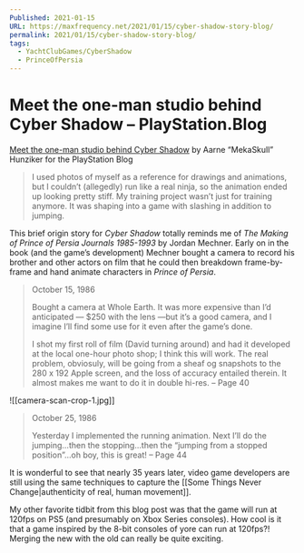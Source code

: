 ```yaml
---
Published: 2021-01-15
URL: https://maxfrequency.net/2021/01/15/cyber-shadow-story-blog/
permalink: 2021/01/15/cyber-shadow-story-blog/
tags:
  - YachtClubGames/CyberShadow
  - PrinceOfPersia
---
```

# Meet the one-man studio behind Cyber Shadow – PlayStation.Blog

[Meet the one-man studio behind Cyber Shadow](https://blog.playstation.com/2021/01/12/meet-the-one-man-studio-behind-cyber-shadow/) by Aarne “MekaSkull” Hunziker for the PlayStation Blog

> I used photos of myself as a reference for drawings and animations, but I couldn’t (allegedly) run like a real ninja, so the animation ended up looking pretty stiff. My training project wasn’t just for training anymore. It was shaping into a game with slashing in addition to jumping.

This brief origin story for *Cyber Shadow* totally reminds me of *The Making of Prince of Persia Journals 1985-1993* by Jordan Mechner. Early on in the book (and the game’s development) Mechner bought a camera to record his brother and other actors on film that he could then breakdown frame-by-frame and hand animate characters in *Prince of Persia*.

> October 15, 1986
> 
> Bought a camera at Whole Earth. It was more expensive than I’d anticipated — $250 with the lens —but it’s a good camera, and I imagine I’ll find some use for it even after the game’s done.
> 
> I shot my first roll of film (David turning around) and had it developed at the local one-hour photo shop; I think this will work. The real problem, obviosuly, will be going from a sheaf og snapshots to the 280 x 192 Apple screen, and the loss of accuracy entailed therein. It almost makes me want to do it in double hi-res. – Page 40

![[camera-scan-crop-1.jpg]]

> October 25, 1986
>
> Yesterday I implemented the running animation. Next I’ll do the jumping…then the stopping…then the “jumping from a stopped position”…oh boy, this is great! – Page 44

It is wonderful to see that nearly 35 years later, video game developers are still using the same techniques to capture the [[Some Things Never Change|authenticity of real, human movement]].

My other favorite tidbit from this blog post was that the game will run at 120fps on PS5 (and presumably on Xbox Series consoles). How cool is it that a game inspired by the 8-bit consoles of yore can run at 120fps?! Merging the new with the old can really be quite exciting.